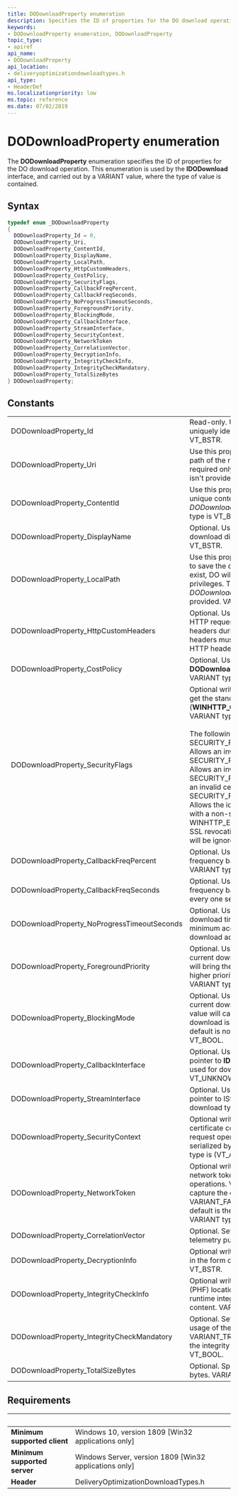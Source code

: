 ```yaml
---
title: DODownloadProperty enumeration
description: Specifies the ID of properties for the DO download operation.
keywords:
- DODownloadProperty enumeration, DODownloadProperty
topic_type:
- apiref
api_name:
- DODownloadProperty
api_location:
- deliveryoptimizationdownloadtypes.h
api_type:
- HeaderDef
ms.localizationpriority: low
ms.topic: reference
ms.date: 07/02/2019
---
```


# DODownloadProperty enumeration

The **DODownloadProperty** enumeration specifies the ID of properties for the DO download operation. This enumeration is used by the **IDODownload** interface, and carried out by a VARIANT value, where the type of value is contained.

## Syntax

```cpp
typedef enum _DODownloadProperty
{
  DODownloadProperty_Id = 0,
  DODownloadProperty_Uri,
  DODownloadProperty_ContentId,
  DODownloadProperty_DisplayName,
  DODownloadProperty_LocalPath,
  DODownloadProperty_HttpCustomHeaders,
  DODownloadProperty_CostPolicy,
  DODownloadProperty_SecurityFlags,
  DODownloadProperty_CallbackFreqPercent,
  DODownloadProperty_CallbackFreqSeconds,
  DODownloadProperty_NoProgressTimeoutSeconds,
  DODownloadProperty_ForegroundPriority,
  DODownloadProperty_BlockingMode,
  DODownloadProperty_CallbackInterface,
  DODownloadProperty_StreamInterface,
  DODownloadProperty_SecurityContext,
  DODownloadProperty_NetworkToken
  DODownloadProperty_CorrelationVector,
  DODownloadProperty_DecryptionInfo,
  DODownloadProperty_IntegrityCheckInfo,
  DODownloadProperty_IntegrityCheckMandatory,
  DODownloadProperty_TotalSizeBytes
} DODownloadProperty;
```

## Constants

| | |
|-|-|
| DODownloadProperty_Id | Read-only. Use this property to get the ID that uniquely identifies the download. VARIANT type is VT_BSTR. |
| DODownloadProperty_Uri | Use this property to set or get the remote URI path of the resource to download. This property is required only if *DODownloadProperty_ContentId* isn't provided. VARIANT type is VT_BSTR. |
| DODownloadProperty_ContentId | Use this property to set or get the download unique content ID. This property is required only if *DODownloadProperty_Uri* isn't provided. VARIANT type is VT_BSTR. |
| DODownloadProperty_DisplayName | Optional. Use this property to set or get the download display name. VARIANT type is VT_BSTR. |
| DODownloadProperty_LocalPath | Use this property to set or get the local path name to save the download file. If the path does not exist, DO will attempt to create it under the caller's privileges. This property is required only if *DODownloadProperty_StreamInterface* wasn’t provided. VARIANT type is VT_BSTR. |
| DODownloadProperty_HttpCustomHeaders | Optional. Use this property to set or get custom HTTP request headers. DO will include these headers during HTTP file request operations. The headers must already be formatted as standard HTTP headers. VARIANT type is VT_BSTR. |
| DODownloadProperty_CostPolicy | Optional. Use this property to set or get one of the **DODownloadCostPolicy** enumeration values. VARIANT type is VT_UI4. |
| DODownloadProperty_SecurityFlags | Optional write-only. Use this property to set or get the standard WinHTTP security flags (**WINHTTP_OPTION_SECURITY_FLAGS**). VARIANT type is VT_UI4.</br></br>The following flags are supported:</br>SECURITY_FLAG_IGNORE_CERT_CN_INVALID. Allows an invalid common name in a certificate.</br>SECURITY_FLAG_IGNORE_CERT_DATE_INVALID. Allows an invalid certificate date.</br>SECURITY_FLAG_IGNORE_UNKNOWN_CA. Allows an invalid certificate authority.</br>SECURITY_FLAG_IGNORE_CERT_WRONG_USAGE. Allows the identity of a server to be established with a non-server certificate.</br>WINHTTP_ENABLE_SSL_REVOCATION. Allows SSL revocation. If this flag is set, the above flags will be ignored. |
| DODownloadProperty_CallbackFreqPercent | Optional. Use this property to set or get callback frequency based on download percentage. VARIANT type is VT_UI4. |
| DODownloadProperty_CallbackFreqSeconds | Optional. Use this property to set or get callback frequency based on download time. The default is every one second. VARIANT type is VT_UI4. |
| DODownloadProperty_NoProgressTimeoutSeconds | Optional. Use this property to set or get the download timeout length for no progress. The minimum accepted value is 60 seconds of no download activity. VARIANT type is VT_UI4. |
| DODownloadProperty_ForegroundPriority | Optional. Use this property to set or get the current download priority. VARIANT_TRUE value will bring the download to the foreground with higher priority. The default is background priority. VARIANT type is VT_BOOL. |
| DODownloadProperty_BlockingMode | Optional. Use this property to set or get the current download blocking mode. VARIANT_TRUE value will cause **IDODownload::Start** to block until download is complete or error has occurred. The default is nonblocking mode. VARIANT type is VT_BOOL. |
| DODownloadProperty_CallbackInterface | Optional. Use this property to set or get the pointer to **IDODownloadStatusCallback** interface used for download callbacks. VARIANT type is VT_UNKNOWN. |
| DODownloadProperty_StreamInterface | Optional. Use this property to set or get the pointer to IStream interface used for stream download type. VARIANT type is VT_UNKNOWN. |
| DODownloadProperty_SecurityContext | Optional write-only. Use this property to set the certificate context to be used during HTTP request operations. The value must consist of serialized bytes of CERT_CONTEXT. VARIANT type is (VT_ARRAY \| VT_UI1). |
| DODownloadProperty_NetworkToken | Optional write-only. Use this property to set the network token to be used during HTTP operations. VARIANT_TRUE value will cause DO to capture the caller's identity token and VARIANT_FALSE will clear the existing token. The default is the token of the logged-on user. VARIANT type is VT_BOOL. |
| DODownloadProperty_CorrelationVector | Optional. Sets a specific correlation vector for telemetry purposes. VARIANT type is VT_BSTR. |
| DODownloadProperty_DecryptionInfo | Optional write-only. Sets decryption information in the form of a JSON string. VARIANT type is VT_BSTR. |
| DODownloadProperty_IntegrityCheckInfo | Optional write-only. Sets the piece hash file (PHF) location, which is used by DO to perform runtime integrity checks on the downloaded content. VARIANT type is VT_BSTR. |
| DODownloadProperty_IntegrityCheckMandatory | Optional. Sets a Boolean flag indicating whether usage of the piece hash file (PHF) is mandatory. If VARIANT_TRUE, the download will be aborted if the integrity check fails. VARIANT type is VT_BOOL. |
| DODownloadProperty_TotalSizeBytes | Optional. Specifies the total download size in bytes. VARIANT type is VT_UI8. |

## Requirements

| &nbsp; | &nbsp; |
| ---- |:---- |
| **Minimum supported client** | Windows 10, version 1809 \[Win32 applications only\] |
| **Minimum supported server** | Windows Server, version 1809 \[Win32 applications only\] |
| **Header** | DeliveryOptimizationDownloadTypes.h |
